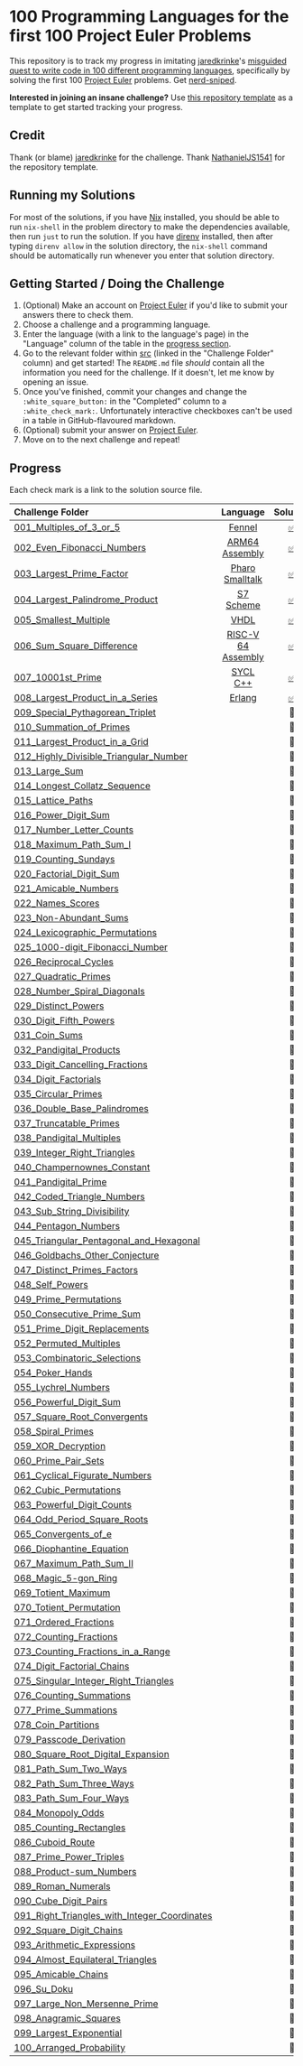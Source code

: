 # 100 Programming Languages for the first 100 Project Euler Problems

This repository is to track my progress in imitating
[jaredkrinke](https://github.com/jaredkrinke)'s
[misguided quest to write code in 100 different programming languages](https://log.schemescape.com/posts/programming-languages/100-languages.html),
specifically by solving the first 100
[Project Euler](https://projecteuler.net/) problems. Get
[nerd-sniped](https://xkcd.com/356/).

**Interested in joining an insane challenge?** Use
[this repository template](https://github.com/NathanielJS1541/100_languages_template)
as a template to get started tracking your progress.

## Credit

Thank (or blame) [jaredkrinke](https://github.com/jaredkrinke) for the
challenge.
Thank [NathanielJS1541](https://github.com/NathanielJS1541/) for the repository
template.

## Running my Solutions

For most of the solutions, if you have [Nix](https://nixos.org/download/)
installed, you should be able to run `nix-shell` in the problem directory to
make the dependencies available, then run `just` to run the solution. If you
have [direnv](https://direnv.net/) installed, then after typing `direnv allow`
in the solution directory, the `nix-shell` command should be automatically run
whenever you enter that solution directory.

## Getting Started / Doing the Challenge

1. (Optional) Make an account on [Project Euler](https://projecteuler.net/) if
   you'd like to submit your answers there to check them.
2. Choose a challenge and a programming language.
3. Enter the language (with a link to the language's page) in the "Language"
   column of the table in the [progress section](#progress).
4. Go to the relevant folder within [src](./src/) (linked in the "Challenge
   Folder" column) and get started! The `README.md` file *should* contain all
   the information you need for the challenge. If it doesn't, let me know by
   opening an issue.
5. Once you've finished, commit your changes and change the
   `:white_square_button:` in the "Completed" column to a `:white_check_mark:`.
   Unfortunately interactive checkboxes can't be used in a table in
   GitHub-flavoured markdown.
6. (Optional) submit your answer on [Project Euler](https://projecteuler.net/).
7. Move on to the next challenge and repeat!

## Progress

Each check mark is a link to the solution source file.

| **Challenge Folder**                                                                                | **Language**                                                                    | **Solution**                                                                     |
|:----------------------------------------------------------------------------------------------------|:-------------------------------------------------------------------------------:|:--------------------------------------------------------------------------------:|
| [001_Multiples_of_3_or_5](./src/001_Multiples_of_3_or_5/)                                           | [Fennel](https://fennel-lang.org)                                               | [:white_check_mark:](./src/001_Multiples_of_3_or_5/problem_1.fnl)                |
| [002_Even_Fibonacci_Numbers](./src/002_Even_Fibonacci_Numbers/)                                     | [ARM64 Assembly](https://developer.arm.com/documentation/102374/latest/)        | [:white_check_mark:](./src/002_Even_Fibonacci_Numbers/problem_2.s)               |
| [003_Largest_Prime_Factor](./src/003_Largest_Prime_Factor/)                                         | [Pharo Smalltalk](https://pharo.org)                                            | [:white_check_mark:](./src/003_Largest_Prime_Factor/Integer-hundredLanguages.st) |
| [004_Largest_Palindrome_Product](./src/004_Largest_Palindrome_Product/)                             | [S7 Scheme](https://ccrma.stanford.edu/software/snd/snd/s7.html)                | [:white_check_mark:](./src/004_Largest_Palindrome_Product/problem_4.scm)         |
| [005_Smallest_Multiple](./src/005_Smallest_Multiple/)                                               | [VHDL](https://en.wikipedia.org/wiki/VHDL)                                      | [:white_check_mark:](./src/005_Smallest_Multiple/problem_5.vhdl)                 |
| [006_Sum_Square_Difference](./src/006_Sum_Square_Difference/)                                       | [RISC-V 64 Assembly](https://riscv.org/technical/specifications/)               | [:white_check_mark:](./src/006_Sum_Square_Difference/problem_6.s)                |
| [007_10001st_Prime](./src/007_10001st_Prime/)                                                       | [SYCL C++](https://github.com/AdaptiveCpp/AdaptiveCpp)                          | [:white_check_mark:](./src/007_10001st_Prime/problem_7.cpp)                      |
| [008_Largest_Product_in_a_Series](./src/008_Largest_Product_in_a_Series/)                           | [Erlang](https://www.erlang.org)                                                | [:white_check_mark:](./src/008_Largest_Product_in_a_Series/problem_8.erl)        |
| [009_Special_Pythagorean_Triplet](./src/009_Special_Pythagorean_Triplet/)                           |                                                                                 | :white_square_button:                                                            |
| [010_Summation_of_Primes](./src/010_Summation_of_Primes/)                                           |                                                                                 | :white_square_button:                                                            |
| [011_Largest_Product_in_a_Grid](./src/011_Largest_Product_in_a_Grid/)                               |                                                                                 | :white_square_button:                                                            |
| [012_Highly_Divisible_Triangular_Number](./src/012_Highly_Divisible_Triangular_Number/)             |                                                                                 | :white_square_button:                                                            |
| [013_Large_Sum](./src/013_Large_Sum/)                                                               |                                                                                 | :white_square_button:                                                            |
| [014_Longest_Collatz_Sequence](./src/014_Longest_Collatz_Sequence/)                                 |                                                                                 | :white_square_button:                                                            |
| [015_Lattice_Paths](./src/015_Lattice_Paths/)                                                       |                                                                                 | :white_square_button:                                                            |
| [016_Power_Digit_Sum](./src/016_Power_Digit_Sum/)                                                   |                                                                                 | :white_square_button:                                                            |
| [017_Number_Letter_Counts](./src/017_Number_Letter_Counts/)                                         |                                                                                 | :white_square_button:                                                            |
| [018_Maximum_Path_Sum_I](./src/018_Maximum_Path_Sum_I/)                                             |                                                                                 | :white_square_button:                                                            |
| [019_Counting_Sundays](./src/019_Counting_Sundays/)                                                 |                                                                                 | :white_square_button:                                                            |
| [020_Factorial_Digit_Sum](./src/020_Factorial_Digit_Sum/)                                           |                                                                                 | :white_square_button:                                                            |
| [021_Amicable_Numbers](./src/021_Amicable_Numbers/)                                                 |                                                                                 | :white_square_button:                                                            |
| [022_Names_Scores](./src/022_Names_Scores/)                                                         |                                                                                 | :white_square_button:                                                            |
| [023_Non-Abundant_Sums](./src/023_Non_Abundant_Sums/)                                               |                                                                                 | :white_square_button:                                                            |
| [024_Lexicographic_Permutations](./src/024_Lexicographic_Permutations/)                             |                                                                                 | :white_square_button:                                                            |
| [025_1000-digit_Fibonacci_Number](./src/025_1000_Digit_Fibonacci_Number/)                           |                                                                                 | :white_square_button:                                                            |
| [026_Reciprocal_Cycles](./src/026_Reciprocal_Cycles/)                                               |                                                                                 | :white_square_button:                                                            |
| [027_Quadratic_Primes](./src/027_Quadratic_Primes/)                                                 |                                                                                 | :white_square_button:                                                            |
| [028_Number_Spiral_Diagonals](./src/028_Number_Spiral_Diagonals/)                                   |                                                                                 | :white_square_button:                                                            |
| [029_Distinct_Powers](./src/029_Distinct_Powers/)                                                   |                                                                                 | :white_square_button:                                                            |
| [030_Digit_Fifth_Powers](./src/030_Digit_Fifth_Powers/)                                             |                                                                                 | :white_square_button:                                                            |
| [031_Coin_Sums](./src/031_Coin_Sums/)                                                               |                                                                                 | :white_square_button:                                                            |
| [032_Pandigital_Products](./src/032_Pandigital_Products/)                                           |                                                                                 | :white_square_button:                                                            |
| [033_Digit_Cancelling_Fractions](./src/033_Digit_Cancelling_Fractions/)                             |                                                                                 | :white_square_button:                                                            |
| [034_Digit_Factorials](./src/034_Digit_Factorials/)                                                 |                                                                                 | :white_square_button:                                                            |
| [035_Circular_Primes](./src/035_Circular_Primes/)                                                   |                                                                                 | :white_square_button:                                                            |
| [036_Double_Base_Palindromes](./src/036_Double_Base_Palindromes/)                                   |                                                                                 | :white_square_button:                                                            |
| [037_Truncatable_Primes](./src/037_Truncatable_Primes/)                                             |                                                                                 | :white_square_button:                                                            |
| [038_Pandigital_Multiples](./src/038_Pandigital_Multiples/)                                         |                                                                                 | :white_square_button:                                                            |
| [039_Integer_Right_Triangles](./src/039_Integer_Right_Triangles/)                                   |                                                                                 | :white_square_button:                                                            |
| [040_Champernownes_Constant](./src/040_Champernownes_Constant/)                                     |                                                                                 | :white_square_button:                                                            |
| [041_Pandigital_Prime](./src/041_Pandigital_Prime/)                                                 |                                                                                 | :white_square_button:                                                            |
| [042_Coded_Triangle_Numbers](./src/042_Coded_Triangle_Numbers/)                                     |                                                                                 | :white_square_button:                                                            |
| [043_Sub_String_Divisibility](./src/043_Sub_String_Divisibility/)                                   |                                                                                 | :white_square_button:                                                            |
| [044_Pentagon_Numbers](./src/044_Pentagon_Numbers/)                                                 |                                                                                 | :white_square_button:                                                            |
| [045_Triangular_Pentagonal_and_Hexagonal](./src/045_Triangular_Pentagonal_and_Hexagonal/)           |                                                                                 | :white_square_button:                                                            |
| [046_Goldbachs_Other_Conjecture](./src/046_Goldbachs_Other_Conjecture/)                             |                                                                                 | :white_square_button:                                                            |
| [047_Distinct_Primes_Factors](./src/047_Distinct_Primes_Factors/)                                   |                                                                                 | :white_square_button:                                                            |
| [048_Self_Powers](./src/048_Self_Powers/)                                                           |                                                                                 | :white_square_button:                                                            |
| [049_Prime_Permutations](./src/049_Prime_Permutations/)                                             |                                                                                 | :white_square_button:                                                            |
| [050_Consecutive_Prime_Sum](./src/050_Consecutive_Prime_Sum/)                                       |                                                                                 | :white_square_button:                                                            |
| [051_Prime_Digit_Replacements](./src/051_Prime_Digit_Replacements/)                                 |                                                                                 | :white_square_button:                                                            |
| [052_Permuted_Multiples](./src/052_Permuted_Multiples/)                                             |                                                                                 | :white_square_button:                                                            |
| [053_Combinatoric_Selections](./src/053_Combinatoric_Selections/)                                   |                                                                                 | :white_square_button:                                                            |
| [054_Poker_Hands](./src/054_Poker_Hands/)                                                           |                                                                                 | :white_square_button:                                                            |
| [055_Lychrel_Numbers](./src/055_Lychrel_Numbers/)                                                   |                                                                                 | :white_square_button:                                                            |
| [056_Powerful_Digit_Sum](./src/056_Powerful_Digit_Sum/)                                             |                                                                                 | :white_square_button:                                                            |
| [057_Square_Root_Convergents](./src/057_Square_Root_Convergents/)                                   |                                                                                 | :white_square_button:                                                            |
| [058_Spiral_Primes](./src/058_Spiral_Primes/)                                                       |                                                                                 | :white_square_button:                                                            |
| [059_XOR_Decryption](./src/059_XOR_Decryption/)                                                     |                                                                                 | :white_square_button:                                                            |
| [060_Prime_Pair_Sets](./src/060_Prime_Pair_Sets/)                                                   |                                                                                 | :white_square_button:                                                            |
| [061_Cyclical_Figurate_Numbers](./src/061_Cyclical_Figurate_Numbers/)                               |                                                                                 | :white_square_button:                                                            |
| [062_Cubic_Permutations](./src/062_Cubic_Permutations/)                                             |                                                                                 | :white_square_button:                                                            |
| [063_Powerful_Digit_Counts](./src/063_Powerful_Digit_Counts/)                                       |                                                                                 | :white_square_button:                                                            |
| [064_Odd_Period_Square_Roots](./src/064_Odd_Period_Square_Roots/)                                   |                                                                                 | :white_square_button:                                                            |
| [065_Convergents_of_e](./src/065_Convergents_of_e/)                                                 |                                                                                 | :white_square_button:                                                            |
| [066_Diophantine_Equation](./src/066_Diophantine_Equation/)                                         |                                                                                 | :white_square_button:                                                            |
| [067_Maximum_Path_Sum_II](./src/067_Maximum_Path_Sum_II/)                                           |                                                                                 | :white_square_button:                                                            |
| [068_Magic_5-gon_Ring](./src/068_Magic_5-gon_Ring/)                                                 |                                                                                 | :white_square_button:                                                            |
| [069_Totient_Maximum](./src/069_Totient_Maximum/)                                                   |                                                                                 | :white_square_button:                                                            |
| [070_Totient_Permutation](./src/070_Totient_Permutation/)                                           |                                                                                 | :white_square_button:                                                            |
| [071_Ordered_Fractions](./src/071_Ordered_Fractions/)                                               |                                                                                 | :white_square_button:                                                            |
| [072_Counting_Fractions](./src/072_Counting_Fractions/)                                             |                                                                                 | :white_square_button:                                                            |
| [073_Counting_Fractions_in_a_Range](./src/073_Counting_Fractions_in_a_Range/)                       |                                                                                 | :white_square_button:                                                            |
| [074_Digit_Factorial_Chains](./src/074_Digit_Factorial_Chains/)                                     |                                                                                 | :white_square_button:                                                            |
| [075_Singular_Integer_Right_Triangles](./src/075_Singular_Integer_Right_Triangles/)                 |                                                                                 | :white_square_button:                                                            |
| [076_Counting_Summations](./src/076_Counting_Summations/)                                           |                                                                                 | :white_square_button:                                                            |
| [077_Prime_Summations](./src/077_Prime_Summations/)                                                 |                                                                                 | :white_square_button:                                                            |
| [078_Coin_Partitions](./src/078_Coin_Partitions/)                                                   |                                                                                 | :white_square_button:                                                            |
| [079_Passcode_Derivation](./src/079_Passcode_Derivation/)                                           |                                                                                 | :white_square_button:                                                            |
| [080_Square_Root_Digital_Expansion](./src/080_Square_Root_Digital_Expansion/)                       |                                                                                 | :white_square_button:                                                            |
| [081_Path_Sum_Two_Ways](./src/081_Path_Sum_Two_Ways/)                                               |                                                                                 | :white_square_button:                                                            |
| [082_Path_Sum_Three_Ways](./src/082_Path_Sum_Three_Ways/)                                           |                                                                                 | :white_square_button:                                                            |
| [083_Path_Sum_Four_Ways](./src/083_Path_Sum_Four_Ways/)                                             |                                                                                 | :white_square_button:                                                            |
| [084_Monopoly_Odds](./src/084_Monopoly_Odds/)                                                       |                                                                                 | :white_square_button:                                                            |
| [085_Counting_Rectangles](./src/085_Counting_Rectangles/)                                           |                                                                                 | :white_square_button:                                                            |
| [086_Cuboid_Route](./src/086_Cuboid_Route/)                                                         |                                                                                 | :white_square_button:                                                            |
| [087_Prime_Power_Triples](./src/087_Prime_Power_Triples/)                                           |                                                                                 | :white_square_button:                                                            |
| [088_Product-sum_Numbers](./src/088_Product-sum_Numbers/)                                           |                                                                                 | :white_square_button:                                                            |
| [089_Roman_Numerals](./src/089_Roman_Numerals/)                                                     |                                                                                 | :white_square_button:                                                            |
| [090_Cube_Digit_Pairs](./src/090_Cube_Digit_Pairs/)                                                 |                                                                                 | :white_square_button:                                                            |
| [091_Right_Triangles_with_Integer_Coordinates](./src/091_Right_Triangles_with_Integer_Coordinates/) |                                                                                 | :white_square_button:                                                            |
| [092_Square_Digit_Chains](./src/092_Square_Digit_Chains/)                                           |                                                                                 | :white_square_button:                                                            |
| [093_Arithmetic_Expressions](./src/093_Arithmetic_Expressions/)                                     |                                                                                 | :white_square_button:                                                            |
| [094_Almost_Equilateral_Triangles](./src/094_Almost_Equilateral_Triangles/)                         |                                                                                 | :white_square_button:                                                            |
| [095_Amicable_Chains](./src/095_Amicable_Chains/)                                                   |                                                                                 | :white_square_button:                                                            |
| [096_Su_Doku](./src/096_Su_Doku/)                                                                   |                                                                                 | :white_square_button:                                                            |
| [097_Large_Non_Mersenne_Prime](./src/097_Large_Non_Mersenne_Prime/)                                 |                                                                                 | :white_square_button:                                                            |
| [098_Anagramic_Squares](./src/098_Anagramic_Squares/)                                               |                                                                                 | :white_square_button:                                                            |
| [099_Largest_Exponential](./src/099_Largest_Exponential/)                                           |                                                                                 | :white_square_button:                                                            |
| [100_Arranged_Probability](./src/100_Arranged_Probability/)                                         |                                                                                 | :white_square_button:                                                            |

